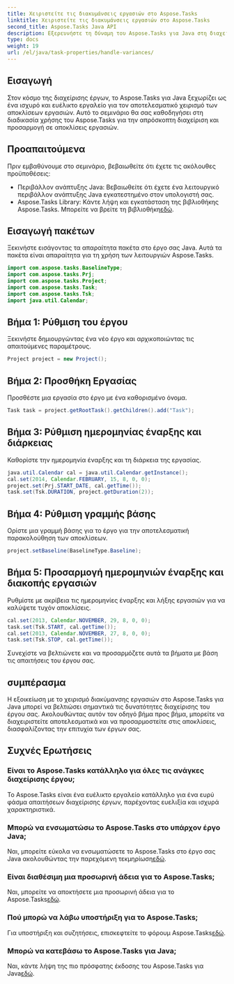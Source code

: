 ```yaml
---
title: Χειριστείτε τις διακυμάνσεις εργασιών στο Aspose.Tasks
linktitle: Χειριστείτε τις διακυμάνσεις εργασιών στο Aspose.Tasks
second_title: Aspose.Tasks Java API
description: Εξερευνήστε τη δύναμη του Aspose.Tasks για Java στη διαχείριση αποκλίσεων εργασιών έργου. Ακολουθήστε τον ολοκληρωμένο οδηγό μας για απρόσκοπτη ενσωμάτωση και αποτελεσματικό χειρισμό.
type: docs
weight: 19
url: /el/java/task-properties/handle-variances/
---
```

## Εισαγωγή
Στον κόσμο της διαχείρισης έργων, το Aspose.Tasks για Java ξεχωρίζει ως ένα ισχυρό και ευέλικτο εργαλείο για τον αποτελεσματικό χειρισμό των αποκλίσεων εργασιών. Αυτό το σεμινάριο θα σας καθοδηγήσει στη διαδικασία χρήσης του Aspose.Tasks για την απρόσκοπτη διαχείριση και προσαρμογή σε αποκλίσεις εργασιών.
## Προαπαιτούμενα
Πριν εμβαθύνουμε στο σεμινάριο, βεβαιωθείτε ότι έχετε τις ακόλουθες προϋποθέσεις:
- Περιβάλλον ανάπτυξης Java: Βεβαιωθείτε ότι έχετε ένα λειτουργικό περιβάλλον ανάπτυξης Java εγκατεστημένο στον υπολογιστή σας.
-  Aspose.Tasks Library: Κάντε λήψη και εγκατάσταση της βιβλιοθήκης Aspose.Tasks. Μπορείτε να βρείτε τη βιβλιοθήκη[εδώ](https://releases.aspose.com/tasks/java/).
## Εισαγωγή πακέτων
Ξεκινήστε εισάγοντας τα απαραίτητα πακέτα στο έργο σας Java. Αυτά τα πακέτα είναι απαραίτητα για τη χρήση των λειτουργιών Aspose.Tasks.
```java
import com.aspose.tasks.BaselineType;
import com.aspose.tasks.Prj;
import com.aspose.tasks.Project;
import com.aspose.tasks.Task;
import com.aspose.tasks.Tsk;
import java.util.Calendar;
```
## Βήμα 1: Ρύθμιση του έργου
Ξεκινήστε δημιουργώντας ένα νέο έργο και αρχικοποιώντας τις απαιτούμενες παραμέτρους.
```java
Project project = new Project();
```
## Βήμα 2: Προσθήκη Εργασίας
Προσθέστε μια εργασία στο έργο με ένα καθορισμένο όνομα.
```java
Task task = project.getRootTask().getChildren().add("Task");
```
## Βήμα 3: Ρύθμιση ημερομηνίας έναρξης και διάρκειας
Καθορίστε την ημερομηνία έναρξης και τη διάρκεια της εργασίας.
```java
java.util.Calendar cal = java.util.Calendar.getInstance();
cal.set(2014, Calendar.FEBRUARY, 15, 8, 0, 0);
project.set(Prj.START_DATE, cal.getTime());
task.set(Tsk.DURATION, project.getDuration(2));
```
## Βήμα 4: Ρύθμιση γραμμής βάσης
Ορίστε μια γραμμή βάσης για το έργο για την αποτελεσματική παρακολούθηση των αποκλίσεων.
```java
project.setBaseline(BaselineType.Baseline);
```
## Βήμα 5: Προσαρμογή ημερομηνιών έναρξης και διακοπής εργασιών
Ρυθμίστε με ακρίβεια τις ημερομηνίες έναρξης και λήξης εργασιών για να καλύψετε τυχόν αποκλίσεις.
```java
cal.set(2013, Calendar.NOVEMBER, 29, 8, 0, 0);
task.set(Tsk.START, cal.getTime());
cal.set(2013, Calendar.NOVEMBER, 27, 8, 0, 0);
task.set(Tsk.STOP, cal.getTime());
```
Συνεχίστε να βελτιώνετε και να προσαρμόζετε αυτά τα βήματα με βάση τις απαιτήσεις του έργου σας.
## συμπέρασμα
Η εξοικείωση με το χειρισμό διακύμανσης εργασιών στο Aspose.Tasks για Java μπορεί να βελτιώσει σημαντικά τις δυνατότητες διαχείρισης του έργου σας. Ακολουθώντας αυτόν τον οδηγό βήμα προς βήμα, μπορείτε να διαχειριστείτε αποτελεσματικά και να προσαρμοστείτε στις αποκλίσεις, διασφαλίζοντας την επιτυχία των έργων σας.
## Συχνές Ερωτήσεις
### Είναι το Aspose.Tasks κατάλληλο για όλες τις ανάγκες διαχείρισης έργου;
Το Aspose.Tasks είναι ένα ευέλικτο εργαλείο κατάλληλο για ένα ευρύ φάσμα απαιτήσεων διαχείρισης έργων, παρέχοντας ευελιξία και ισχυρά χαρακτηριστικά.
### Μπορώ να ενσωματώσω το Aspose.Tasks στο υπάρχον έργο Java;
 Ναι, μπορείτε εύκολα να ενσωματώσετε το Aspose.Tasks στο έργο σας Java ακολουθώντας την παρεχόμενη τεκμηρίωση[εδώ](https://reference.aspose.com/tasks/java/).
### Είναι διαθέσιμη μια προσωρινή άδεια για το Aspose.Tasks;
Ναι, μπορείτε να αποκτήσετε μια προσωρινή άδεια για το Aspose.Tasks[εδώ](https://purchase.aspose.com/temporary-license/).
### Πού μπορώ να λάβω υποστήριξη για το Aspose.Tasks;
 Για υποστήριξη και συζητήσεις, επισκεφτείτε το φόρουμ Aspose.Tasks[εδώ](https://forum.aspose.com/c/tasks/15).
### Μπορώ να κατεβάσω το Aspose.Tasks για Java;
 Ναι, κάντε λήψη της πιο πρόσφατης έκδοσης του Aspose.Tasks για Java[εδώ](https://releases.aspose.com/tasks/java/).